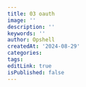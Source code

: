 ```yaml
---
title: 03 oauth
image: ''
description: ''
keywords: ''
author: Opshell
createdAt: '2024-08-29'
categories:
tags:
editLink: true
isPublished: false
---
```


